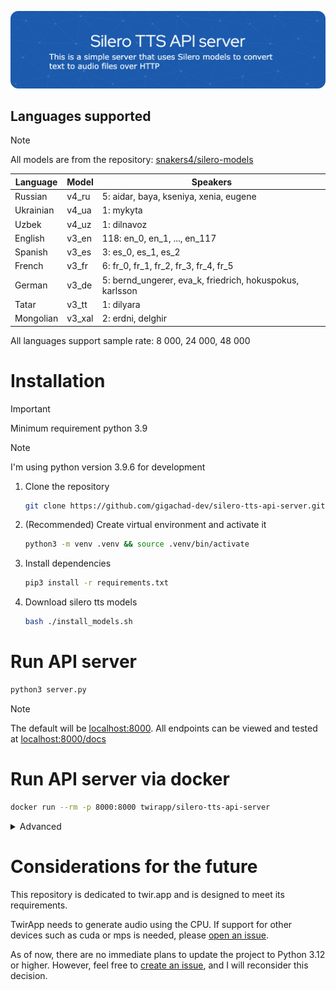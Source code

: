 <!-- Created in https://leviarista.github.io/github-profile-header-generator/ -->
![Header](./header.png)

## Languages supported

> [!NOTE]
> All models are from the repository: [snakers4/silero-models](https://github.com/snakers4/silero-models)

| Language | Model | Speakers |
|--------|--------|--------|
| Russian | v4_ru | 5: aidar, baya, kseniya, xenia, eugene |
| Ukrainian | v4_ua | 1: mykyta |
| Uzbek | v4_uz | 1: dilnavoz | 
| English | v3_en | 118: en_0, en_1, ..., en_117 |
| Spanish | v3_es | 3: es_0, es_1, es_2 |
| French | v3_fr | 6: fr_0, fr_1, fr_2, fr_3, fr_4, fr_5 | 
| German | v3_de | 5: bernd_ungerer, eva_k, friedrich, hokuspokus, karlsson | 
| Tatar | v3_tt | 1: dilyara | 
| Mongolian | v3_xal | 2: erdni, delghir | 

All languages support sample rate: 8 000, 24 000, 48 000

# Installation
> [!IMPORTANT]
> Minimum requirement python 3.9

> [!NOTE]
> I'm using python version 3.9.6 for development

1. Clone the repository
    ```bash
    git clone https://github.com/gigachad-dev/silero-tts-api-server.git && cd silero-tts-api-server
    ```
2. (Recommended) Create virtual environment and activate it
    ```bash
    python3 -m venv .venv && source .venv/bin/activate
    ```
3. Install dependencies
    ```bash
    pip3 install -r requirements.txt
    ```
4. Download silero tts models
    ```bash
    bash ./install_models.sh
    ```

# Run API server
```bash
python3 server.py
```
> [!NOTE]
>  The default will be [localhost:8000](http://localhost:8000/docs). All endpoints can be viewed and tested at [localhost:8000/docs](http://localhost:8000/docs)

# Run API server via docker
```bash
docker run --rm -p 8000:8000 twirapp/silero-tts-api-server
```

<details>
<summary>Advanced</summary>

Build the API server image:
```bash
docker build --rm -f docker/Dockerfile -t silero-tts-api-server .
```

Run the API server container:
```bash
docker run --rm -p 8000:8000 silero-tts-api-server
```

Run the Docker Compose to start the server:
```bash
docker-compose -f docker/compose.yml up
```

</details>

# Considerations for the future
This repository is dedicated to twir.app and is designed to meet its requirements.

TwirApp needs to generate audio using the CPU. If support for other devices such as cuda or mps is needed, please [open an issue](https://github.com/twirapp/silero-tts-api-server/issues/new?title=Support%20for%20%60cuba%60%20and%20%60mps%60%20devices).

As of now, there are no immediate plans to update the project to Python 3.12 or higher. However, feel free to [create an issue](https://github.com/twirapp/silero-tts-api-server/issues/new?title=Support%20python%203.12%20and%20higher), and I will reconsider this decision.
